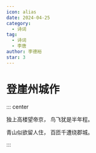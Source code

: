 ```yaml
---
icon: alias
date: 2024-04-25
category:
  - 诗词
tag:
  - 诗词
  - 李唐
author: 李德裕
star: 3
---
```


# 登崖州城作

<!-- more -->


::: center

独上高楼望帝京， 鸟飞犹是半年程。

青山似欲留人住， 百匝千遭绕郡城。

:::